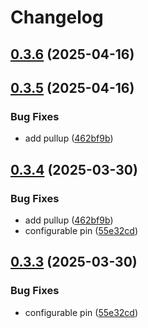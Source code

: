 # Changelog

## [0.3.6](https://github.com/DanielHabenicht/OSHome/compare/v0.3.5...oshome-gpio-v0.3.6) (2025-04-16)

## [0.3.5](https://github.com/DanielHabenicht/OSHome/compare/v0.3.4...oshome-gpio-v0.3.5) (2025-04-16)


### Bug Fixes

* add pullup ([462bf9b](https://github.com/DanielHabenicht/OSHome/commit/462bf9baeddde638843278d623356b3b73a4feb1))

## [0.3.4](https://github.com/DanielHabenicht/OSHome/compare/v0.3.3...oshome-gpio-v0.3.4) (2025-03-30)


### Bug Fixes

* add pullup ([462bf9b](https://github.com/DanielHabenicht/OSHome/commit/462bf9baeddde638843278d623356b3b73a4feb1))
* configurable pin ([55e32cd](https://github.com/DanielHabenicht/OSHome/commit/55e32cd78c3710fb5d1519665b7e2308d7637541))

## [0.3.3](https://github.com/DanielHabenicht/OSHome/compare/v0.3.2...oshome-gpio-v0.3.3) (2025-03-30)


### Bug Fixes

* configurable pin ([55e32cd](https://github.com/DanielHabenicht/OSHome/commit/55e32cd78c3710fb5d1519665b7e2308d7637541))
